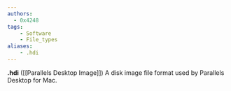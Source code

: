 ```yaml
---
authors:
  - 0x4248
tags:
    - Software
    - File_types
aliases:
    - .hdi
---
```

**.hdi** ([[Parallels Desktop Image]]) A disk image file format used by Parallels Desktop for Mac.
